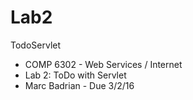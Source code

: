 # Lab2
TodoServlet

 * COMP 6302 - Web Services / Internet
 * Lab 2: ToDo with Servlet
 * Marc Badrian - Due 3/2/16
